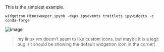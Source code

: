 This is the simplest example.
```
widgetron Minesweeper.ipynb -deps ipyevents traitlets ipywidgets -c conda-forge
```


![image](https://user-images.githubusercontent.com/48299585/216522946-c09b27d4-9f03-4cf2-ba74-96c484435f2b.png)
> my linux vm doesn't seem to like custom icons, but maybe it is a legit bug. (it should be showing the default widgetron icon in the corner)

